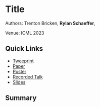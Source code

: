 # Title

Authors: Trenton Bricken, **Rylan Schaeffer**, 

Venue: ICML 2023

## Quick Links

- [Tweeprint](https://twitter.com/RylanSchaeffer/status/)
- [Paper](paper.pdf)
- [Poster](poster.pdf)
- [Recorded Talk]()
- [Slides](slides.pdf)

## Summary